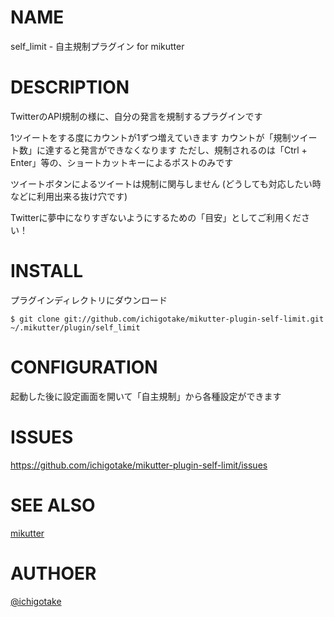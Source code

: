 # NAME

self\_limit - 自主規制プラグイン for mikutter

# DESCRIPTION

TwitterのAPI規制の様に、自分の発言を規制するプラグインです

1ツイートをする度にカウントが1ずつ増えていきます
カウントが「規制ツイート数」に達すると発言ができなくなります
ただし、規制されるのは「Ctrl + Enter」等の、ショートカットキーによるポストのみです

ツイートボタンによるツイートは規制に関与しません
(どうしても対応したい時などに利用出来る抜け穴です)

Twitterに夢中になりすぎないようにするための「目安」としてご利用ください！


# INSTALL

プラグインディレクトリにダウンロード

    $ git clone git://github.com/ichigotake/mikutter-plugin-self-limit.git ~/.mikutter/plugin/self_limit


# CONFIGURATION

起動した後に設定画面を開いて「自主規制」から各種設定ができます


# ISSUES

https://github.com/ichigotake/mikutter-plugin-self-limit/issues

# SEE ALSO

[mikutter](http://mikutter.hachune.net/)


# AUTHOER

[@ichigotake](https://twitter.com/ichigotake)



